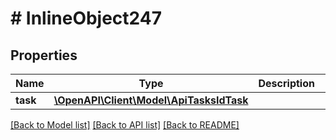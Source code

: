 # # InlineObject247

## Properties

Name | Type | Description | Notes
------------ | ------------- | ------------- | -------------
**task** | [**\OpenAPI\Client\Model\ApiTasksIdTask**](ApiTasksIdTask.md) |  |

[[Back to Model list]](../../README.md#models) [[Back to API list]](../../README.md#endpoints) [[Back to README]](../../README.md)
